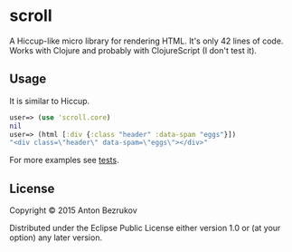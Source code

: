 # scroll

A Hiccup-like micro library for rendering HTML. It's only 42 lines of code. Works
with Clojure and probably with ClojureScript (I don't test it).

## Usage

It is similar to Hiccup. 

```clojure
user=> (use 'scroll.core)
nil
user=> (html [:div {:class "header" :data-spam "eggs"}]) 
"<div class=\"header\" data-spam=\"eggs\"></div>"
```

For more examples see [tests](https://github.com/mouzzz/scroll/blob/master/test/scroll/core_test.clj).

## License

Copyright © 2015 Anton Bezrukov

Distributed under the Eclipse Public License either version 1.0 or (at
your option) any later version.
